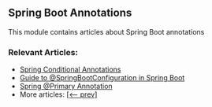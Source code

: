 ## Spring Boot Annotations

This module contains articles about Spring Boot annotations

### Relevant Articles:

- [Spring Conditional Annotations](https://www.baeldung.com/spring-conditional-annotations)
- [Guide to @SpringBootConfiguration in Spring Boot](https://www.baeldung.com/springbootconfiguration-annotation)
- [Spring @Primary Annotation](http://www.baeldung.com/spring-primary)
- More articles: [[<-- prev]](/spring-boot-modules/spring-boot-annotations)
